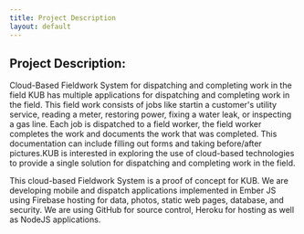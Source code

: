 ```yaml
---
title: Project Description
layout: default
---
```


## Project Description:

Cloud-Based Fieldwork System for dispatching and completing work in the field KUB has multiple applications for dispatching and completing work in the field. This field work consists of jobs like startin a customer's utility service, reading a meter, restoring power, fixing a water leak, or inspecting a gas line.	Each job is dispatched to a field worker, the field worker completes the work and documents the work that was completed.	This documentation can include filling out forms and taking before/after pictures.KUB is interested in exploring the use of cloud-based technologies to provide a single solution for dispatching and completing work in the field.

This cloud-based Fieldwork System is a proof of concept for KUB. We are developing mobile and dispatch applications implemented in Ember JS using Firebase hosting for data, photos, static web pages, database, and security. We are using GitHub for source control, Heroku for hosting as well as NodeJS applications.
